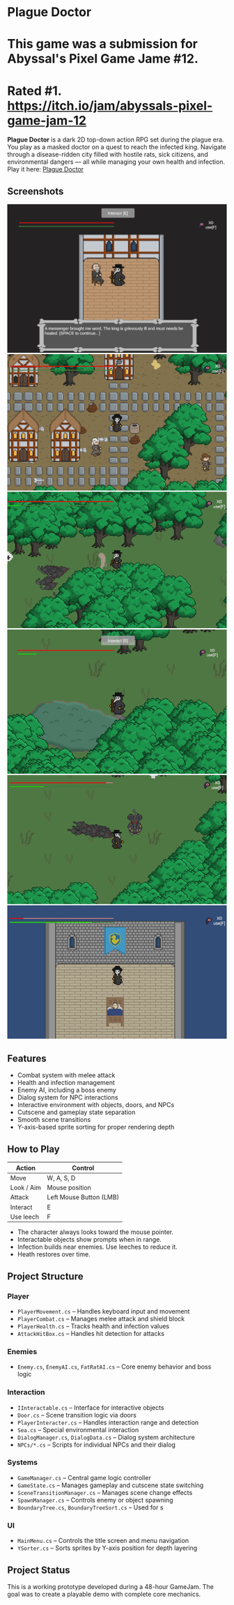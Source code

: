 # Plague Doctor 
# This game was a submission for Abyssal's Pixel Game Jame #12.
# ​Rated #1. https://itch.io/jam/abyssals-pixel-game-jam-12

**Plague Doctor** is a dark 2D top-down action RPG set during the plague era. You play as a masked doctor on a quest to reach the infected king. Navigate through a disease-ridden city filled with hostile rats, sick citizens, and environmental dangers — all while managing your own health and infection.
Play it here: [Plague Doctor](https://fsf-gaming-studio.itch.io/plague-doctor)

## Screenshots
![StartScene](Screenshots/PlagueDoctorScreenshot6.png)
![HomeTown](Screenshots/PlagueDoctorScreenshot1.png)
![PlagueForest](Screenshots/PlagueDoctorScreenshot2.png)
![Ponds](Screenshots/PlagueDoctorScreenshot3.png)
![BossFight](Screenshots/PlagueDoctorScreenshot4.png)
![KingsCastle](Screenshots/PlagueDoctorScreenshot5.png)

## Features

- Combat system with melee attack
- Health and infection management
- Enemy AI, including a boss enemy
- Dialog system for NPC interactions
- Interactive environment with objects, doors, and NPCs
- Cutscene and gameplay state separation
- Smooth scene transitions
- Y-axis-based sprite sorting for proper rendering depth

## How to Play
 
| Action            | Control                    |
|-------------------|----------------------------|
| Move              | W, A, S, D                 |
| Look / Aim        | Mouse position             |
| Attack            | Left Mouse Button (LMB)    |
| Interact          | E                          |
| Use leech         | F                          |


- The character always looks toward the mouse pointer.
- Interactable objects show prompts when in range.
- Infection builds near enemies. Use leeches to reduce it.
- Heath restores over time.

## Project Structure

### Player
- `PlayerMovement.cs` – Handles keyboard input and movement
- `PlayerCombat.cs` – Manages melee attack and shield block
- `PlayerHealth.cs` – Tracks health and infection values
- `AttackHitBox.cs` – Handles hit detection for attacks

### Enemies
- `Enemy.cs`, `EnemyAI.cs`, `FatRatAI.cs` – Core enemy behavior and boss logic

### Interaction
- `IInteractable.cs` – Interface for interactive objects
- `Door.cs` – Scene transition logic via doors
- `PlayerInteracter.cs` – Handles interaction range and detection
- `Sea.cs` – Special environmental interaction
- `DialogManager.cs`, `DialogData.cs` – Dialog system architecture
- `NPCs/*.cs` – Scripts for individual NPCs and their dialog

### Systems
- `GameManager.cs` – Central game logic controller
- `GameState.cs` – Manages gameplay and cutscene state switching
- `SceneTransitionManager.cs` – Manages scene change effects
- `SpawnManager.cs` – Controls enemy or object spawning
- `BoundaryTree.cs`, `BoundaryTreeSort.cs` – Used for s

### UI
- `MainMenu.cs` – Controls the title screen and menu navigation
- `YSorter.cs` – Sorts sprites by Y-axis position for depth layering

## Project Status

This is a working prototype developed during a 48-hour GameJam. The goal was to create a playable demo with complete core mechanics.


